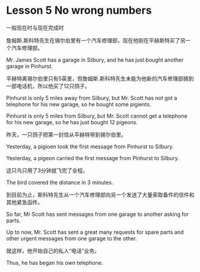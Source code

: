 # Lesson 5 No wrong numbers

一般现在时与现在完成时



詹姆斯.斯科特先生在锡尔伯里有一个汽车修理部，现在他刚在平赫斯特买了另一个汽车修理部。

Mr. James Scott has a garage in Silbury, and he has just bought another garage in Pinhurst.



平赫特离锡尔伯里只有5英里，但詹姆斯.斯科特先生未能为他新的汽车修理部搞到一部电话机，所以他买了12只鸽子。

Pinhurst is only 5 miles away from Silbury, but Mr. Scott has not got a telephone for his new garage, so he bought some pigients.

Pinhurst is only 5 miles from Silbury, but Mr. Scott cannot get a telephone for his new garage, so he has just bought 12 pigeons.



昨天，一只鸽子把第一封信从平赫特带到锡尔伯里。

Yesterday, a pigioen took the first message from Pinhurst to Silbury.

Yesterday, a pigeon carried the first message from Pinhurst to Silbury.



这只鸟只用了3分钟就飞完了全程。

The bird covered the distance in 3 minutes.



到目前为止，斯科特先生从一个汽车修理部向另一个发送了大量索取备件的信件和其他紧急函件。

So far, Mr Scott has sent messages from one garage to another asking for parts.

Up to now, Mr. Scott has sent a great many requests for spare parts and other urgent messages from one garage to the other.



就这样，他开始自己的私人“电话”业务。

Thus, he has began his own telephone.


